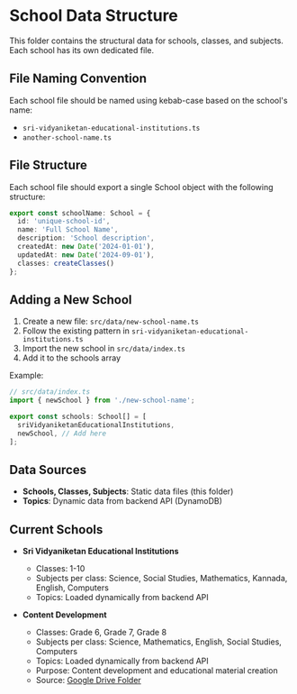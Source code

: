 # School Data Structure

This folder contains the structural data for schools, classes, and subjects. Each school has its own dedicated file.

## File Naming Convention

Each school file should be named using kebab-case based on the school's name:
- `sri-vidyaniketan-educational-institutions.ts`
- `another-school-name.ts`

## File Structure

Each school file should export a single School object with the following structure:

```typescript
export const schoolName: School = {
  id: 'unique-school-id',
  name: 'Full School Name',
  description: 'School description',
  createdAt: new Date('2024-01-01'),
  updatedAt: new Date('2024-09-01'),
  classes: createClasses()
};
```

## Adding a New School

1. Create a new file: `src/data/new-school-name.ts`
2. Follow the existing pattern in `sri-vidyaniketan-educational-institutions.ts`
3. Import the new school in `src/data/index.ts`
4. Add it to the schools array

Example:
```typescript
// src/data/index.ts
import { newSchool } from './new-school-name';

export const schools: School[] = [
  sriVidyaniketanEducationalInstitutions,
  newSchool, // Add here
];
```

## Data Sources

- **Schools, Classes, Subjects**: Static data files (this folder)
- **Topics**: Dynamic data from backend API (DynamoDB)

## Current Schools

- **Sri Vidyaniketan Educational Institutions**
  - Classes: 1-10
  - Subjects per class: Science, Social Studies, Mathematics, Kannada, English, Computers
  - Topics: Loaded dynamically from backend API

- **Content Development**
  - Classes: Grade 6, Grade 7, Grade 8
  - Subjects per class: Science, Mathematics, English, Social Studies, Computers
  - Topics: Loaded dynamically from backend API
  - Purpose: Content development and educational material creation
  - Source: [Google Drive Folder](https://drive.google.com/drive/folders/1G4Gk7Kq6RfIyQ_hCpmNdfLd58xMA3uD0?usp=drive_link)